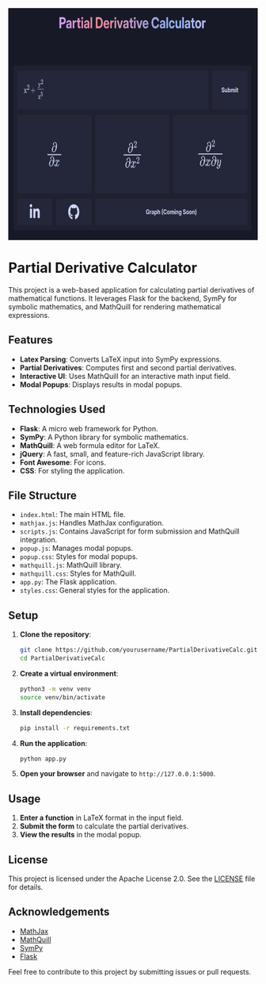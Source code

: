 <div style="display: flex; justify-content: center;">
    <img src="imgs/screenshot.png" width="700" height="468" />
</div>




# Partial Derivative Calculator

This project is a web-based application for calculating partial derivatives of mathematical functions. It leverages Flask for the backend, SymPy for symbolic mathematics, and MathQuill for rendering mathematical expressions.

## Features

- **Latex Parsing**: Converts LaTeX input into SymPy expressions.
- **Partial Derivatives**: Computes first and second partial derivatives.
- **Interactive UI**: Uses MathQuill for an interactive math input field.
- **Modal Popups**: Displays results in modal popups.

## Technologies Used

- **Flask**: A micro web framework for Python.
- **SymPy**: A Python library for symbolic mathematics.
- **MathQuill**: A web formula editor for LaTeX.
- **jQuery**: A fast, small, and feature-rich JavaScript library.
- **Font Awesome**: For icons.
- **CSS**: For styling the application.

## File Structure

- `index.html`: The main HTML file.
- `mathjax.js`: Handles MathJax configuration.
- `scripts.js`: Contains JavaScript for form submission and MathQuill integration.
- `popup.js`: Manages modal popups.
- `popup.css`: Styles for modal popups.
- `mathquill.js`: MathQuill library.
- `mathquill.css`: Styles for MathQuill.
- `app.py`: The Flask application.
- `styles.css`: General styles for the application.

## Setup

1. **Clone the repository**:
    ```sh
    git clone https://github.com/yourusername/PartialDerivativeCalc.git
    cd PartialDerivativeCalc
    ```

2. **Create a virtual environment**:
    ```sh
    python3 -m venv venv
    source venv/bin/activate
    ```

3. **Install dependencies**:
    ```sh
    pip install -r requirements.txt
    ```

4. **Run the application**:
    ```sh
    python app.py
    ```

5. **Open your browser** and navigate to `http://127.0.0.1:5000`.

## Usage

1. **Enter a function** in LaTeX format in the input field.
2. **Submit the form** to calculate the partial derivatives.
3. **View the results** in the modal popup.

## License

This project is licensed under the Apache License 2.0. See the [LICENSE](LICENSE) file for details.

## Acknowledgements

- [MathJax](https://www.mathjax.org/)
- [MathQuill](http://mathquill.com/)
- [SymPy](https://www.sympy.org/en/index.html)
- [Flask](https://flask.palletsprojects.com/)

Feel free to contribute to this project by submitting issues or pull requests.
